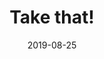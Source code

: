 ---
layout: ../../layouts/PostLayout.astro
title: "Take that!"
description: "ゲームのボス戦をイメージした曲。"
src: "mikamusic_1_Take_that!.mp3"
date: "2019-08-25"
categories:
  - BGM
  - ゲーム
  - ボス戦
  - アップテンポ
---